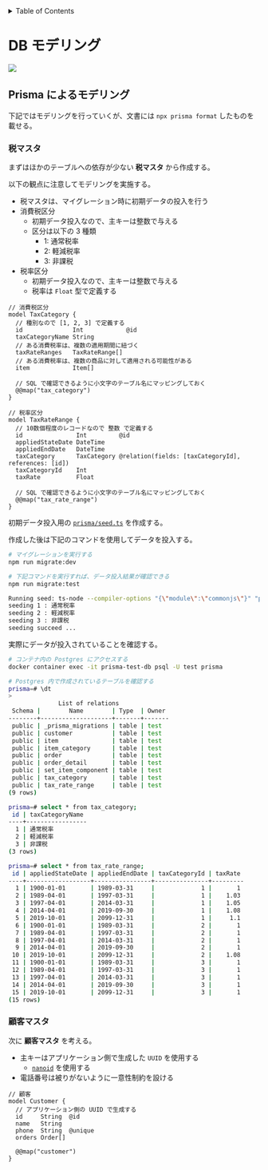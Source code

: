 <!-- START doctoc generated TOC please keep comment here to allow auto update -->
<!-- DON'T EDIT THIS SECTION, INSTEAD RE-RUN doctoc TO UPDATE -->
<details>
<summary>Table of Contents</summary>

- [DB モデリング](#db-%E3%83%A2%E3%83%87%E3%83%AA%E3%83%B3%E3%82%B0)
  - [Prisma によるモデリング](#prisma-%E3%81%AB%E3%82%88%E3%82%8B%E3%83%A2%E3%83%87%E3%83%AA%E3%83%B3%E3%82%B0)
    - [税マスタ](#%E7%A8%8E%E3%83%9E%E3%82%B9%E3%82%BF)
    - [顧客マスタ](#%E9%A1%A7%E5%AE%A2%E3%83%9E%E3%82%B9%E3%82%BF)

</details>
<!-- END doctoc generated TOC please keep comment here to allow auto update -->

# DB モデリング

![](https://github.com/KeisukeShimokawa/praha-challenges/blob/feature/task29-issue-95/database/29_modeling1/assets/task_1/sushi-v2.png)

## Prisma によるモデリング

下記ではモデリングを行っていくが、文書には `npx prisma format` したものを載せる。

### 税マスタ

まずはほかのテーブルへの依存が少ない **税マスタ** から作成する。

以下の観点に注意してモデリングを実施する。

- 税マスタは、マイグレーション時に初期データの投入を行う
- 消費税区分
  - 初期データ投入なので、主キーは整数で与える
  - 区分は以下の 3 種類
    - 1: 通常税率
    - 2: 軽減税率
    - 3: 非課税
- 税率区分
  - 初期データ投入なので、主キーは整数で与える
  - 税率は `Float` 型で定義する

```prisma
// 消費税区分
model TaxCategory {
  // 種別なので [1, 2, 3] で定義する
  id              Int            @id
  taxCategoryName String
  // ある消費税率は、複数の適用期間に紐づく
  taxRateRanges   TaxRateRange[]
  // ある消費税率は、複数の商品に対して適用される可能性がある
  item            Item[]

  // SQL で確認できるように小文字のテーブル名にマッピングしておく
  @@map("tax_category")
}

// 税率区分
model TaxRateRange {
  // 10数個程度のレコードなので 整数 で定義する
  id               Int         @id
  appliedStateDate DateTime
  appliedEndDate   DateTime
  taxCategory      TaxCategory @relation(fields: [taxCategoryId], references: [id])
  taxCategoryId    Int
  taxRate          Float

  // SQL で確認できるように小文字のテーブル名にマッピングしておく
  @@map("tax_rate_range")
}
```

初期データ投入用の [`prisma/seed.ts`](../prisma/seed.ts) を作成する。

作成した後は下記のコマンドを使用してデータを投入する。

```bash
# マイグレーションを実行する
npm run migrate:dev

# 下記コマンドを実行すれば、データ投入結果が確認できる
npm run migrate:test

Running seed: ts-node --compiler-options "{\"module\":\"commonjs\"}" "prisma/seed.ts" ...
seeding 1 : 通常税率
seeding 2 : 軽減税率
seeding 3 : 非課税
seeding succeed ...
```

実際にデータが投入されていることを確認する。

```bash
# コンテナ内の Postgres にアクセスする
docker container exec -it prisma-test-db psql -U test prisma

# Postgres 内で作成されているテーブルを確認する
prisma=# \dt
>
              List of relations
 Schema |        Name        | Type  | Owner
--------+--------------------+-------+-------
 public | _prisma_migrations | table | test
 public | customer           | table | test
 public | item               | table | test
 public | item_category      | table | test
 public | order              | table | test
 public | order_detail       | table | test
 public | set_item_component | table | test
 public | tax_category       | table | test
 public | tax_rate_range     | table | test
(9 rows)

prisma=# select * from tax_category;
 id | taxCategoryName
----+-----------------
  1 | 通常税率
  2 | 軽減税率
  3 | 非課税
(3 rows)

prisma=# select * from tax_rate_range;
 id | appliedStateDate | appliedEndDate | taxCategoryId | taxRate
----+------------------+----------------+---------------+---------
  1 | 1900-01-01       | 1989-03-31     |             1 |       1
  2 | 1989-04-01       | 1997-03-31     |             1 |    1.03
  3 | 1997-04-01       | 2014-03-31     |             1 |    1.05
  4 | 2014-04-01       | 2019-09-30     |             1 |    1.08
  5 | 2019-10-01       | 2099-12-31     |             1 |     1.1
  6 | 1900-01-01       | 1989-03-31     |             2 |       1
  7 | 1989-04-01       | 1997-03-31     |             2 |       1
  8 | 1997-04-01       | 2014-03-31     |             2 |       1
  9 | 2014-04-01       | 2019-09-30     |             2 |       1
 10 | 2019-10-01       | 2099-12-31     |             2 |    1.08
 11 | 1900-01-01       | 1989-03-31     |             3 |       1
 12 | 1989-04-01       | 1997-03-31     |             3 |       1
 13 | 1997-04-01       | 2014-03-31     |             3 |       1
 14 | 2014-04-01       | 2019-09-30     |             3 |       1
 15 | 2019-10-01       | 2099-12-31     |             3 |       1
(15 rows)
```

### 顧客マスタ

次に **顧客マスタ** を考える。

- 主キーはアプリケーション側で生成した `UUID` を使用する
  - [`nanoid`](https://www.npmjs.com/package/nanoid) を使用する
- 電話番号は被りがないように一意性制約を設ける

```prisma
// 顧客
model Customer {
  // アプリケーション側の UUID で生成する
  id     String  @id
  name   String
  phone  String  @unique
  orders Order[]

  @@map("customer")
}
```

